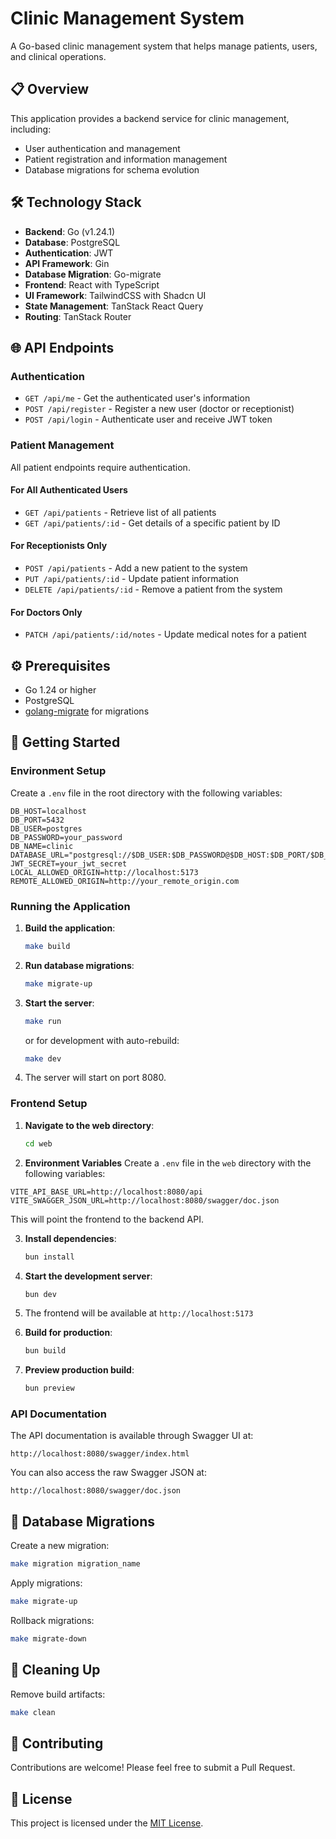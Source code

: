 # Clinic Management System

A Go-based clinic management system that helps manage patients, users, and clinical operations.

## 📋 Overview

This application provides a backend service for clinic management, including:
- User authentication and management
- Patient registration and information management
- Database migrations for schema evolution

## 🛠️ Technology Stack

- **Backend**: Go (v1.24.1)
- **Database**: PostgreSQL
- **Authentication**: JWT
- **API Framework**: Gin
- **Database Migration**: Go-migrate
- **Frontend**: React with TypeScript
- **UI Framework**: TailwindCSS with Shadcn UI
- **State Management**: TanStack React Query
- **Routing**: TanStack Router

## 🌐 API Endpoints

### Authentication
- `GET /api/me` - Get the authenticated user's information
- `POST /api/register` - Register a new user (doctor or receptionist)
- `POST /api/login` - Authenticate user and receive JWT token

### Patient Management
All patient endpoints require authentication.

#### For All Authenticated Users
- `GET /api/patients` - Retrieve list of all patients
- `GET /api/patients/:id` - Get details of a specific patient by ID

#### For Receptionists Only
- `POST /api/patients` - Add a new patient to the system
- `PUT /api/patients/:id` - Update patient information
- `DELETE /api/patients/:id` - Remove a patient from the system

#### For Doctors Only
- `PATCH /api/patients/:id/notes` - Update medical notes for a patient

## ⚙️ Prerequisites

- Go 1.24 or higher
- PostgreSQL
- [golang-migrate](https://github.com/golang-migrate/migrate) for migrations

## 🚀 Getting Started

### Environment Setup

Create a `.env` file in the root directory with the following variables:

```
DB_HOST=localhost
DB_PORT=5432
DB_USER=postgres
DB_PASSWORD=your_password
DB_NAME=clinic
DATABASE_URL="postgresql://$DB_USER:$DB_PASSWORD@$DB_HOST:$DB_PORT/$DB_NAME"
JWT_SECRET=your_jwt_secret
LOCAL_ALLOWED_ORIGIN=http://localhost:5173
REMOTE_ALLOWED_ORIGIN=http://your_remote_origin.com
```

### Running the Application

1. **Build the application**:
   ```bash
   make build
   ```

2. **Run database migrations**:
   ```bash
   make migrate-up
   ```

3. **Start the server**:
   ```bash
   make run
   ```
   or for development with auto-rebuild:
   ```bash
   make dev
   ```

4. The server will start on port 8080.

### Frontend Setup

1. **Navigate to the web directory**:
   ```bash
   cd web
   ```

2. **Environment Variables**
Create a `.env` file in the `web` directory with the following variables:

```
VITE_API_BASE_URL=http://localhost:8080/api
VITE_SWAGGER_JSON_URL=http://localhost:8080/swagger/doc.json
```

This will point the frontend to the backend API.

3. **Install dependencies**:
   ```bash
   bun install
   ```

4. **Start the development server**:
   ```bash
   bun dev
   ```

5. The frontend will be available at `http://localhost:5173`

6. **Build for production**:
   ```bash
   bun build
   ```

7. **Preview production build**:
   ```bash
   bun preview
   ```

### API Documentation

The API documentation is available through Swagger UI at:
```
http://localhost:8080/swagger/index.html
```

You can also access the raw Swagger JSON at:
```
http://localhost:8080/swagger/doc.json
```

## 🔄 Database Migrations

Create a new migration:
```bash
make migration migration_name
```

Apply migrations:
```bash
make migrate-up
```

Rollback migrations:
```bash
make migrate-down
```

## 🧹 Cleaning Up

Remove build artifacts:
```bash
make clean
```

## 🤝 Contributing

Contributions are welcome! Please feel free to submit a Pull Request.

## 📄 License

This project is licensed under the [MIT License](LICENSE).
